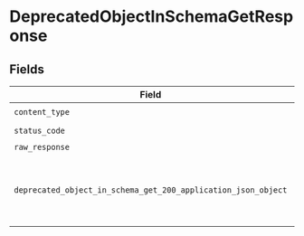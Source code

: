 # DeprecatedObjectInSchemaGetResponse


## Fields

| Field                                                                                                                               | Type                                                                                                                                | Required                                                                                                                            | Description                                                                                                                         |
| ----------------------------------------------------------------------------------------------------------------------------------- | ----------------------------------------------------------------------------------------------------------------------------------- | ----------------------------------------------------------------------------------------------------------------------------------- | ----------------------------------------------------------------------------------------------------------------------------------- |
| `content_type`                                                                                                                      | *str*                                                                                                                               | :heavy_check_mark:                                                                                                                  | N/A                                                                                                                                 |
| `status_code`                                                                                                                       | *int*                                                                                                                               | :heavy_check_mark:                                                                                                                  | N/A                                                                                                                                 |
| `raw_response`                                                                                                                      | [requests.Response](https://requests.readthedocs.io/en/latest/api/#requests.Response)                                               | :heavy_minus_sign:                                                                                                                  | N/A                                                                                                                                 |
| `deprecated_object_in_schema_get_200_application_json_object`                                                                       | [Optional[DeprecatedObjectInSchemaGet200ApplicationJSON]](../../models/operations/deprecatedobjectinschemaget200applicationjson.md) | :heavy_minus_sign:                                                                                                                  | A successful response that contains a deprecatedObject sent in the request body                                                     |